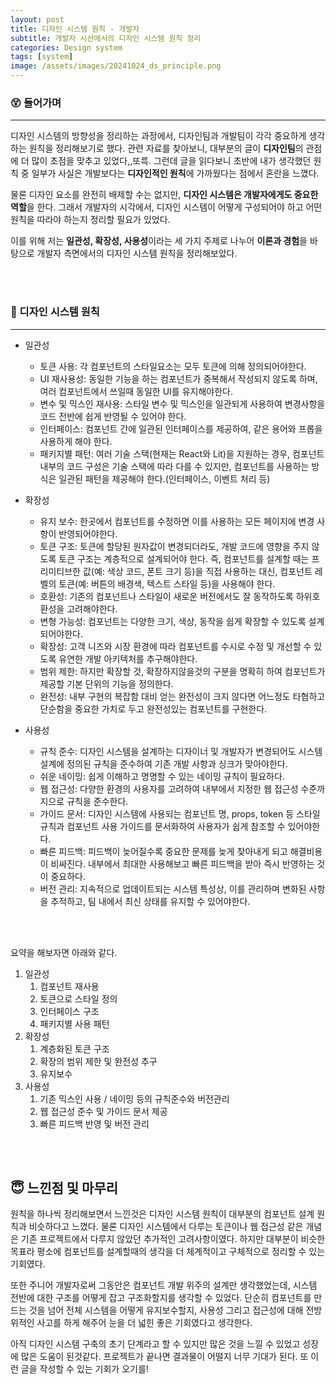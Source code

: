 ```yaml
---
layout: post
title: 디자인 시스템 원칙 - 개발자
subtitle: 개발자 시선에서의 디자인 시스템 원칙 정리
categories: Design system
tags: [system]
image: /assets/images/20241024_ds_principle.png
---
```


### 😵 들어가며

---

디자인 시스템의 방향성을 정리하는 과정에서, 디자인팀과 개발팀이 각각 중요하게 생각하는 원칙을 정리해보기로 했다. 관련 자료를 찾아보니, 대부분의 글이 **디자인팀**의 관점에 더 많이 초점을 맞추고 있었다,,또륵. 그런데 글을 읽다보니 초반에 내가 생각했던 원칙 중 일부가 사실은 개발보다는 **디자인적인 원칙**에 가까웠다는 점에서 혼란을 느꼈다.

물론 디자인 요소를 완전히 배제할 수는 없지만, **디자인 시스템은 개발자에게도 중요한 역할**을 한다. 그래서 개발자의 시각에서, 디자인 시스템이 어떻게 구성되어야 하고 어떤 원칙을 따라야 하는지 정리할 필요가 있었다.

이를 위해 저는 **일관성, 확장성, 사용성**이라는 세 가지 주제로 나누어 **이론과 경험**을 바탕으로 개발자 측면에서의 디자인 시스템 원칙을 정리해보았다.

<br/>
<br/>

### 🎨 디자인 시스템 원칙

---

- 일관성
  - 토큰 사용: 각 컴포넌트의 스타일요소는 모두 토큰에 의해 정의되어야한다.
  - UI 재사용성: 동일한 기능을 하는 컴포넌트가 중복해서 작성되지 않도록 하며, 여러 컴포넌트에서 쓰일때 동일한 UI를 유지해야한다.
  - 변수 및 믹스인 재사용: 스타일 변수 및 믹스인을 일관되게 사용하여 변경사항을 코드 전반에 쉽게 반영될 수 있어야 한다.
  - 인터페이스: 컴포넌트 간에 일관된 인터페이스를 제공하여, 같은 용어와 프롭을 사용하게 해야 한다.
  - 패키지별 패턴: 여러 기술 스택(현재는 React와 Lit)을 지원하는 경우, 컴포넌트 내부의 코드 구성은 기술 스택에 따라 다를 수 있지만, 컴포넌트를 사용하는 방식은 일관된 패턴을 제공해야 한다.(인터페이스, 이벤트 처리 등)
- 확장성

  - 유지 보수: 한곳에서 컴포넌트를 수정하면 이를 사용하는 모든 페이지에 변경 사항이 반영되어야한다.
  - 토큰 구조: 토큰에 할당된 원자값이 변경되더라도, 개발 코드에 영향을 주지 않도록 토큰 구조는 계층적으로 설계되어야 한다. 즉, 컴포넌트를 설계할 때는 프리미티브한 값(예: 색상 코드, 폰트 크기 등)을 직접 사용하는 대신, 컴포넌트 레벨의 토큰(예: 버튼의 배경색, 텍스트 스타일 등)을 사용해야 한다.
  - 호환성: 기존의 컴포넌트나 스타일이 새로운 버전에서도 잘 동작하도록 하위호환성을 고려해야한다.
  - 변형 가능성: 컴포넌트는 다양한 크기, 색상, 동작을 쉽게 확장할 수 있도록 설계되어야한다.
  - 확장성: 고객 니즈와 시장 환경에 따라 컴포넌트를 수시로 수정 및 개선할 수 있도록 유연한 개발 아키텍처를 추구해야한다.
  - 범위 제한: 하지만 확장할 것, 확장하지않을것의 구분을 명확히 하여 컴포넌트가 제공할 기본 단위의 기능을 정의한다.
  - 완전성: 내부 구현의 복잡함 대비 얻는 완전성이 크지 않다면 어느정도 타협하고 단순함을 중요한 가치로 두고 완전성있는 컴포넌트를 구현한다.

- 사용성
  - 규칙 준수: 디자인 시스템을 설계하는 디자이너 및 개발자가 변경되어도 시스템 설계에 정의된 규칙을 준수하여 기존 개발 사항과 싱크가 맞아야한다.
  - 쉬운 네이밍: 쉽게 이해하고 명명할 수 있는 네이밍 규칙이 필요하다.
  - 웹 접근성: 다양한 환경의 사용자를 고려하여 내부에서 지정한 웹 접근성 수준까지으로 규칙을 준수한다.
  - 가이드 문서: 디자인 시스템에 사용되는 컴포넌트 명, props, token 등 스타일 규칙과 컴포넌트 사용 가이드를 문서화하여 사용자가 쉽게 참조할 수 있어야한다.
  - 빠른 피드백: 피드백이 늦어질수록 중요한 문제를 늦게 찾아내게 되고 해결비용이 비싸진다. 내부에서 최대한 사용해보고 빠른 피드백을 받아 즉시 반영하는 것이 중요하다.
  - 버전 관리: 지속적으로 업데이트되는 시스템 특성상, 이를 관리하며 변화된 사항을 추적하고, 팀 내에서 최신 상태를 유지할 수 있어야한다.

<br/>
<br/>

요약을 해보자면 아래와 같다.

1. 일관성
   1. 컴포넌트 재사용
   2. 토큰으로 스타일 정의
   3. 인터페이스 구조
   4. 패키지별 사용 패턴
2. 확장성
   1. 계층화된 토큰 구조
   2. 확장의 범위 제한 및 완전성 추구
   3. 유지보수
3. 사용성
   1. 기존 믹스인 사용 / 네이밍 등의 규칙준수와 버전관리
   2. 웹 접근성 준수 및 가이드 문서 제공
   3. 빠른 피드백 반영 및 버전 관리

<br/>
<br/>

## 😇 느낀점 및 마무리

원칙을 하나씩 정리해보면서 느낀것은 디자인 시스템 원칙이 대부분의 컴포넌트 설계 원칙과 비슷하다고 느꼈다. 물론 디자인 시스템에서 다루는 토큰이나 웹 접근성 같은 개념은 기존 프로젝트에서 다루지 않았던 추가적인 고려사항이였다. 하지만 대부분이 비슷한 목표라 평소에 컴포넌트를 설계할때의 생각을 더 체계적이고 구체적으로 정리할 수 있는 기회였다.

또한 주니어 개발자로써 그동안은 컴포넌트 개발 위주의 설계만 생각했었는데, 시스템 전반에 대한 구조를 어떻게 잡고 구조화할지를 생각할 수 있었다. 단순히 컴포넌트를 만드는 것을 넘어 전체 시스템을 어떻게 유지보수할지, 사용성 그리고 접근성에 대해 전방위적인 사고를 하게 해주어 눈을 더 넓힌 좋은 기회였다고 생각한다.

아직 디자인 시스템 구축의 초기 단계라고 할 수 있지만 많은 것을 느낄 수 있었고 성장에 많은 도움이 된것같다. 프로젝트가 끝나면 결과물이 어떨지 너무 기대가 된다. 또 이런 글을 작성할 수 있는 기회가 오기를!
